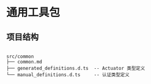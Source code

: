 # 通用工具包

## 项目结构

```

src/common
├── common.md
├── generated_definitions.d.ts  -- Actuator 类型定义
└── manual_definitions.d.ts     -- 认证类型定义

```